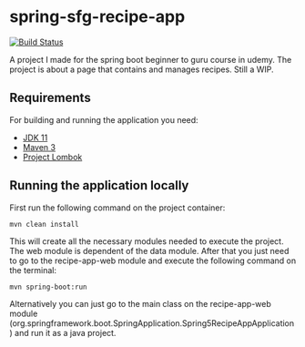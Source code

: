 # spring-sfg-recipe-app
[![Build Status](https://travis-ci.org/MikeSabillon/spring-sfg-recipe-app.svg?branch=develop)](https://travis-ci.org/MikeSabillon/spring-sfg-recipe-app)

A project I made for the spring boot beginner to guru course in udemy. The project is about a page that contains and manages recipes. Still a WIP.

## Requirements
For building and running the application you need:

- [JDK 11](https://www.oracle.com/technetwork/java/javase/downloads/jdk11-downloads-5066655.html)
- [Maven 3](https://maven.apache.org)
- [Project Lombok](https://projectlombok.org/)

## Running the application locally
First run the following command on the project container:

	mvn clean install

This will create all the necessary modules needed to execute the project. The web module is dependent of the data module. After that you just need to go to the recipe-app-web module and execute the following command on the terminal:

	mvn spring-boot:run

Alternatively you can just go to the main class on the recipe-app-web module (org.springframework.boot.SpringApplication.Spring5RecipeAppApplication) and run it as a java project.